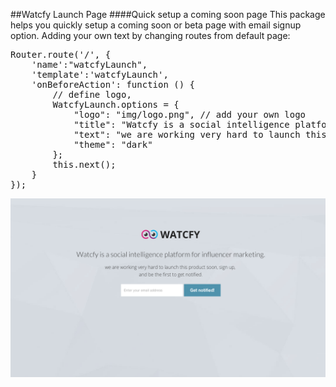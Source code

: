 ##Watcfy Launch Page
####Quick setup a coming soon page
This package helps you quickly setup a coming soon or beta page with email signup option. Adding your own text by changing routes from default page:
<pre>Router.route('/', {
	'name':"watcfyLaunch",
	'template':'watcfyLaunch',
    'onBeforeAction': function () {
        // define logo,
        WatcfyLaunch.options = {
            "logo": "img/logo.png", // add your own logo
            "title": "Watcfy is a social intelligence platform for influencer marketing.", // title text
            "text": "we are working very hard to launch this product soon, sign up and be the first to get notified.", // text
            "theme": "dark"
        };
        this.next();
    }
});</pre>

![example](example.png)